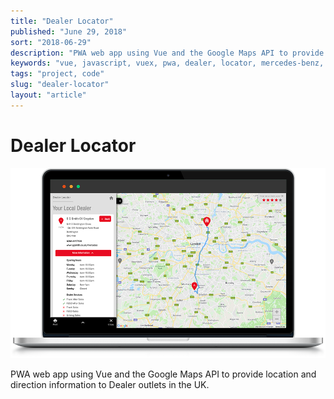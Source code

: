 ```yaml
---
title: "Dealer Locator"
published: "June 29, 2018"
sort: "2018-06-29"
description: "PWA web app using Vue and the Google Maps API to provide location and direction information to Dealer outlets in the UK."
keywords: "vue, javascript, vuex, pwa, dealer, locator, mercedes-benz, truck, van"
tags: "project, code"
slug: "dealer-locator"
layout: "article"
---
```


# Dealer Locator

![](./dealer-locator.png)

PWA web app using Vue and the Google Maps API to provide location and direction information to Dealer outlets in the UK.
